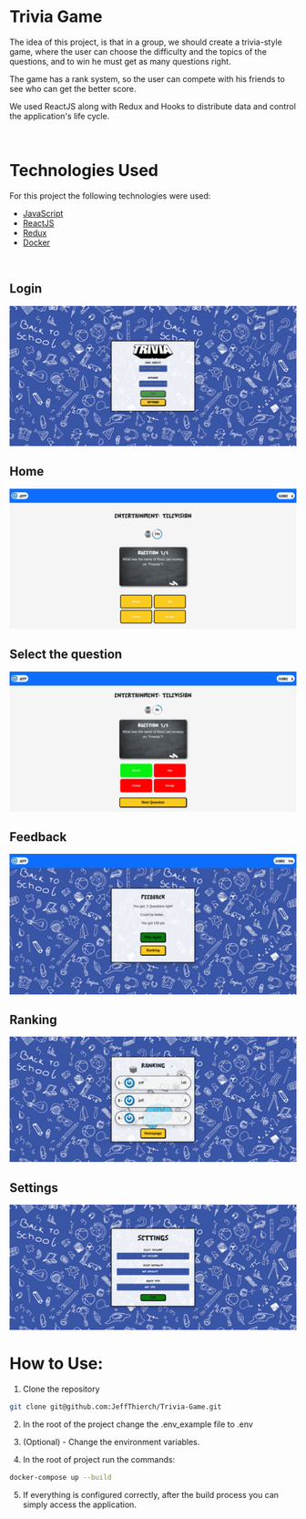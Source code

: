 
# Trivia Game

The idea of this project, is that in a group, we should create a trivia-style game, where the user can choose the difficulty and the topics of the questions, and to win he must get as many questions right.

The game has a rank system, so the user can compete with his friends to see who can get the better score.

We used ReactJS along with Redux and Hooks to distribute data and control the application's life cycle.

<br>

# Technologies Used

For this project the following technologies were used:

- [JavaScript](https://developer.mozilla.org/pt-BR/docs/Web/JavaScript)
- [ReactJS](https://pt-br.reactjs.org/)
- [Redux](https://redux.js.org/)
- [Docker](https://www.docker.com/)

<br>

## Login

<img src="./public/login-screen.png">

<br>

## Home

<img src="./public/play-screen.png">

<br>

## Select the question

<img src="./public/select-question.png">

<br>

## Feedback

<img src="./public/feedback.png">

<br>

## Ranking

<img src="./public/ranking.png">

<br>

## Settings

<img src="./public/settings.png">

<br>

# How to Use:

1. Clone the repository

  ~~~bash
  git clone git@github.com:JeffThierch/Trivia-Game.git
  ~~~

2. In the root of the project change the .env_example file to .env

3. (Optional) - Change the environment variables.

4. In the root of project run the commands:

  ~~~bash
  docker-compose up --build
  ~~~

5. If everything is configured correctly, after the build process you can simply access the application.
